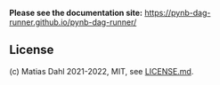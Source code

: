 **Please see the documentation site:** https://pynb-dag-runner.github.io/pynb-dag-runner/

## License
(c) Matias Dahl 2021-2022, MIT, see [LICENSE.md](./LICENSE.md).
